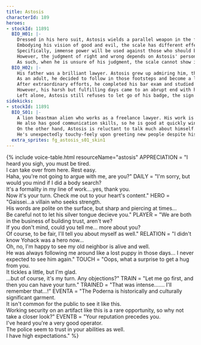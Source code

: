 ```yaml
---
title: Astosis
characterId: 189
heroes:
- stockId: 11891
  BIO_H01: |-
    Dressed in his hero suit, Astosis wields a parallel weapon in the form of a staff with scales at the end.
    Embodying his vision of good and evil, the scale has different effects depending on what side it leans to.
    Specifically, immense power will be used against those who should be punished, and strong support will be given to those who should be praised.
    However, the judgment of right and wrong depends on Astosis' personal assessment.
    As such, when he is unsure of his judgment, the scale cannot show its true value.
  BIO_H02: |-
    His father was a brilliant lawyer. Astosis grew up admiring him, the way he always fought for a fair verdict, saving many clients.
    As an adult, he decided to follow in those footsteps and become a lawyer himself.
    After extraordinary efforts, he completed his bar exam and studied under his father, whom he respected the most.
    However, his harsh but fulfilling days came to an abrupt end with his father's suicide.
    Left alone, Astosis still refuses to let go of his badge, the sign of a lawyer. With a firm conviction in his heart, he enters the courtroom.
sidekicks:
- stockId: 11891
  BIO_S01: |-
    A lion beastman alien who works as a freelance lawyer. His work is quick and courteous, and he is highly regarded by his clients.
    He also has good communication skills, so he is good at quickly winning the trust of his clients and gaining the information necessary for his defense.
    On the other hand, Astosis is reluctant to talk much about himself.
    He's unexpectedly touchy-feely upon greeting new people despite his withdrawn nature, but there seems to be another reason for this act.
  extra_sprites: fg_astosis_s01_skin1
---
```


{% include voice-table.html resourceName="astosis"
APPRECIATION = "I heard you sigh, you must be tired.<br>I can take over from here. Rest easy.<br>Haha, you're not going to argue with me, are you?"
DAILY = "I'm sorry, but would you mind if I did a body search?<br>It's a formality in my line of work....yes, thank you.<br>Now it's your turn. Check me out to your heart's content."
HERO = "Gaissei...a villain who seeks strength.<br> His words are polite on the surface, but sharp and piercing at times...<br>Be careful not to let his silver tongue decieve you."
PLAYER = "We are both in the business of building trust, aren't we?<br>If you don't mind, could you tell me... more about you?<br>Of course, to be fair, I'll tell you about myself as well."
RELATION = "I didn't know Yohack was a hero now...<br>Oh, no, I'm happy to see my old neighbor is alive and well.<br>He was always following me around like a lost puppy in those days...
I never expected to see him again."
TOUCH = "Oops, what a surprise to get a hug from you.<br>It tickles a little, but I'm glad.<br>...but of course, it's my turn. Any objections?"
TRAIN = "Let me go first, and then you can have your turn."
TRAINED = "That was intense....... I'll remember that...!"
EVENTA = "The Poderna is historically and culturally significant garment.<br>It isn't common for the public to see it like this.<br>Working security on an artifact like this is a rare opportunity, so why not take a closer look?"
EVENTB = "Your reputation precedes you.<br>I've heard you're a very good operator.<br>The police seem to trust in your abilities as well.<br>I have high expectations."
%}

